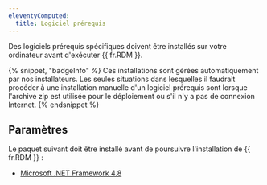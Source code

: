```yaml
---
eleventyComputed:
  title: Logiciel prérequis
---
```

Des logiciels prérequis spécifiques doivent être installés sur votre ordinateur avant d'exécuter {{ fr.RDM }}. 

{% snippet, "badgeInfo" %} 
Ces installations sont gérées automatiquement par nos installateurs. Les seules situations dans lesquelles il faudrait procéder à une installation manuelle d'un logiciel prérequis sont lorsque l'archive zip est utilisée pour le déploiement ou s'il n'y a pas de connexion Internet. 
{% endsnippet %}
 
## Paramètres 

Le paquet suivant doit être installé avant de poursuivre l'installation de {{ fr.RDM }} :  

* [Microsoft .NET Framework 4.8](https://support.microsoft.com/fr-fr/topic/programme-d-installation-hors-connexion-microsoft-net-framework-4-8-pour-windows-9d23f658-3b97-68ab-d013-aa3c3e7495e0)
